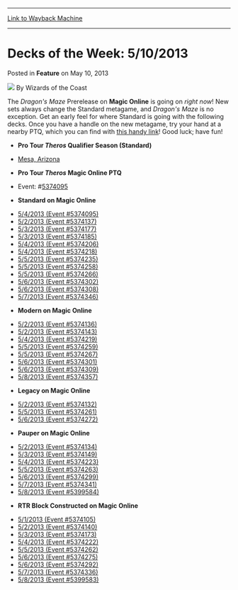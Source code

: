 
---
[Link to Wayback Machine](https://web.archive.org/web/20220120145931/https://magic.wizards.com/en/articles/archive/feature/decks-week-5102013-2013-05-10)

[_metadata_:wayback_url]:- "https://magic.wizards.com/en/articles/archive/feature/decks-week-5102013-2013-05-10"
[_metadata_:wayback_raw_url]:- "https://web.archive.org/web/20220120145931id_/https://magic.wizards.com/en/articles/archive/feature/decks-week-5102013-2013-05-10"
[_metadata_:wayback_capture_timestamp]:- "2022-01-20 14:59:31+00:00"
[_metadata_:description]:- "The Dragon's Maze Prerelease on Magic Online is going on right now! New sets always change the Standard metagame, and Dragon's Maze is no exception. Get an early feel for where Standard is going with the following decks. Once you have a handle on the new metagame, try your hand at a nearby PTQ, which you can find with this handy link! Good luck; have fun!"
[_metadata_:generator]:- "Drupal 7 (http://drupal.org)"
[_metadata_:publish_date]:- "2013-05-10"
---


Decks of the Week: 5/10/2013
============================



 Posted in **Feature**
 on May 10, 2013 






![](https://media.magic.wizards.com/styles/auth_small/public/images/person/wizards_author.jpg)
By Wizards of the Coast












The *Dragon's Maze* Prerelease on **Magic Online** is going on *right now*! New sets always change the Standard metagame, and *Dragon's Maze* is no exception. Get an early feel for where Standard is going with the following decks. Once you have a handle on the new metagame, try your hand at a nearby PTQ, which you can find with [this handy link](http://www.wizards.com/Magic/TCG/Events.aspx?x=mtg/event/protour/qualifierlist#theros)! Good luck; have fun! 


* **Pro Tour *Theros* Qualifier Season (Standard)**
+ [Mesa, Arizona](/en/articles/archive/event-coverage/pro-tour-theros-qualifier-season-top-8-standard-decklists-2013-05-09)
* **Pro Tour *Theros* 
**Magic Online** PTQ**
+ Event: #[5374095](http://www.wizards.com/Magic/Digital/MagicOnlineTourn.aspx?x=mtg/digital/magiconline/tourn/5374095)
* **Standard on Magic Online**
+ [5/4/2013 (Event #5374095)](http://archive.wizards.com/Magic/Digital/MagicOnlineTourn.aspx?x=mtg/digital/magiconline/tourn/5374095)
+ [5/2/2013 (Event #5374137)](http://archive.wizards.com/Magic/Digital/MagicOnlineTourn.aspx?x=mtg/digital/magiconline/tourn/5374137)
+ [5/3/2013 (Event #5374177)](http://archive.wizards.com/Magic/Digital/MagicOnlineTourn.aspx?x=mtg/digital/magiconline/tourn/5374177)
+ [5/3/2013 (Event #5374185)](http://archive.wizards.com/Magic/Digital/MagicOnlineTourn.aspx?x=mtg/digital/magiconline/tourn/5374185)
+ [5/4/2013 (Event #5374206)](http://archive.wizards.com/Magic/Digital/MagicOnlineTourn.aspx?x=mtg/digital/magiconline/tourn/5374206)
+ [5/4/2013 (Event #5374218)](http://archive.wizards.com/Magic/Digital/MagicOnlineTourn.aspx?x=mtg/digital/magiconline/tourn/5374218)
+ [5/5/2013 (Event #5374235)](http://archive.wizards.com/Magic/Digital/MagicOnlineTourn.aspx?x=mtg/digital/magiconline/tourn/5374235)
+ [5/5/2013 (Event #5374258)](http://archive.wizards.com/Magic/Digital/MagicOnlineTourn.aspx?x=mtg/digital/magiconline/tourn/5374258)
+ [5/5/2013 (Event #5374266)](http://archive.wizards.com/Magic/Digital/MagicOnlineTourn.aspx?x=mtg/digital/magiconline/tourn/5374266)
+ [5/6/2013 (Event #5374302)](http://archive.wizards.com/Magic/Digital/MagicOnlineTourn.aspx?x=mtg/digital/magiconline/tourn/5374302)
+ [5/6/2013 (Event #5374308)](http://archive.wizards.com/Magic/Digital/MagicOnlineTourn.aspx?x=mtg/digital/magiconline/tourn/5374308)
+ [5/7/2013 (Event #5374346)](http://archive.wizards.com/Magic/Digital/MagicOnlineTourn.aspx?x=mtg/digital/magiconline/tourn/5374346)
* **Modern on Magic Online**
+ [5/2/2013 (Event #5374136)](http://archive.wizards.com/Magic/Digital/MagicOnlineTourn.aspx?x=mtg/digital/magiconline/tourn/5374136)
+ [5/2/2013 (Event #5374143)](http://archive.wizards.com/Magic/Digital/MagicOnlineTourn.aspx?x=mtg/digital/magiconline/tourn/5374143)
+ [5/4/2013 (Event #5374219)](http://archive.wizards.com/Magic/Digital/MagicOnlineTourn.aspx?x=mtg/digital/magiconline/tourn/5374219)
+ [5/5/2013 (Event #5374259)](http://archive.wizards.com/Magic/Digital/MagicOnlineTourn.aspx?x=mtg/digital/magiconline/tourn/5374259)
+ [5/5/2013 (Event #5374267)](http://archive.wizards.com/Magic/Digital/MagicOnlineTourn.aspx?x=mtg/digital/magiconline/tourn/5374267)
+ [5/6/2013 (Event #5374301)](http://archive.wizards.com/Magic/Digital/MagicOnlineTourn.aspx?x=mtg/digital/magiconline/tourn/5374301)
+ [5/6/2013 (Event #5374309)](http://archive.wizards.com/Magic/Digital/MagicOnlineTourn.aspx?x=mtg/digital/magiconline/tourn/5374309)
+ [5/8/2013 (Event #5374357)](http://archive.wizards.com/Magic/Digital/MagicOnlineTourn.aspx?x=mtg/digital/magiconline/tourn/5374357)
* **Legacy on Magic Online**
+ [5/2/2013 (Event #5374132)](http://archive.wizards.com/Magic/Digital/MagicOnlineTourn.aspx?x=mtg/digital/magiconline/tourn/5374132)
+ [5/5/2013 (Event #5374261)](http://archive.wizards.com/Magic/Digital/MagicOnlineTourn.aspx?x=mtg/digital/magiconline/tourn/5374261)
+ [5/6/2013 (Event #5374272)](http://archive.wizards.com/Magic/Digital/MagicOnlineTourn.aspx?x=mtg/digital/magiconline/tourn/5374272)
* **Pauper on Magic Online**
+ [5/2/2013 (Event #5374134)](http://archive.wizards.com/Magic/Digital/MagicOnlineTourn.aspx?x=mtg/digital/magiconline/tourn/5374134)
+ [5/3/2013 (Event #5374149)](http://archive.wizards.com/Magic/Digital/MagicOnlineTourn.aspx?x=mtg/digital/magiconline/tourn/5374149)
+ [5/4/2013 (Event #5374223)](http://archive.wizards.com/Magic/Digital/MagicOnlineTourn.aspx?x=mtg/digital/magiconline/tourn/5374223)
+ [5/5/2013 (Event #5374263)](http://archive.wizards.com/Magic/Digital/MagicOnlineTourn.aspx?x=mtg/digital/magiconline/tourn/5374263)
+ [5/6/2013 (Event #5374299)](http://archive.wizards.com/Magic/Digital/MagicOnlineTourn.aspx?x=mtg/digital/magiconline/tourn/5374299)
+ [5/7/2013 (Event #5374341)](http://archive.wizards.com/Magic/Digital/MagicOnlineTourn.aspx?x=mtg/digital/magiconline/tourn/5374341)
+ [5/8/2013 (Event #5399584)](http://archive.wizards.com/Magic/Digital/MagicOnlineTourn.aspx?x=mtg/digital/magiconline/tourn/5399584)
* **RTR Block Constructed on Magic Online**
+ [5/1/2013 (Event #5374105)](http://archive.wizards.com/Magic/Digital/MagicOnlineTourn.aspx?x=mtg/digital/magiconline/tourn/5374105)
+ [5/2/2013 (Event #5374140)](http://archive.wizards.com/Magic/Digital/MagicOnlineTourn.aspx?x=mtg/digital/magiconline/tourn/5374140)
+ [5/3/2013 (Event #5374173)](http://archive.wizards.com/Magic/Digital/MagicOnlineTourn.aspx?x=mtg/digital/magiconline/tourn/5374173)
+ [5/4/2013 (Event #5374222)](http://archive.wizards.com/Magic/Digital/MagicOnlineTourn.aspx?x=mtg/digital/magiconline/tourn/5374222)
+ [5/5/2013 (Event #5374262)](http://archive.wizards.com/Magic/Digital/MagicOnlineTourn.aspx?x=mtg/digital/magiconline/tourn/5374262)
+ [5/6/2013 (Event #5374275)](http://archive.wizards.com/Magic/Digital/MagicOnlineTourn.aspx?x=mtg/digital/magiconline/tourn/5374275)
+ [5/6/2013 (Event #5374292)](http://archive.wizards.com/Magic/Digital/MagicOnlineTourn.aspx?x=mtg/digital/magiconline/tourn/5374292)
+ [5/7/2013 (Event #5374336)](http://archive.wizards.com/Magic/Digital/MagicOnlineTourn.aspx?x=mtg/digital/magiconline/tourn/5374336)
+ [5/8/2013 (Event #5399583)](http://archive.wizards.com/Magic/Digital/MagicOnlineTourn.aspx?x=mtg/digital/magiconline/tourn/5399583)






